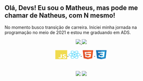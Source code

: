 ## Olá, Devs! Eu sou o Matheus, mas pode me chamar de Natheus, com N mesmo!

No momento busco transição de carreira. Iniciei minha jornada na programação no meio de 2021 e estou me graduando em ADS.
<div align="center">
  <a href="https://github.com/natheus">
  <img height="180em" src="https://github-readme-stats.vercel.app/api?username=natheus&show_icons=true&theme=buefy&include_all_commits=true&count_private=true"/>
  <img height="180em" src="https://github-readme-stats.vercel.app/api/top-langs/?username=natheus&layout=compact&langs_count=7&theme=buefy"/>
</div>
 
<div align="center" style="display: inline_block"><br>
  <img align="center" height="30" width="40" src="https://raw.githubusercontent.com/devicons/devicon/master/icons/javascript/javascript-plain.svg">
  <img align="center" height="30" width="40" src="https://raw.githubusercontent.com/devicons/devicon/master/icons/react/react-original.svg">
  <img align="center" height="30" width="40" src="https://raw.githubusercontent.com/devicons/devicon/master/icons/html5/html5-original.svg">
  <img align="center" height="30" width="40" src="https://raw.githubusercontent.com/devicons/devicon/master/icons/css3/css3-original.svg">
</div>

#
  
<div align="center">
<a href = "mailto:contato@natheusmunes@gmail.com"><img src="https://img.shields.io/badge/Gmail-D14836?style=for-the-badge&logo=gmail&logoColor=white" target="_blank"></a>
<a href="https://www.linkedin.com/in/natheus" target="_blank"><img src="https://img.shields.io/badge/-LinkedIn-%230077B5?style=for-the-badge&logo=linkedin&logoColor=white" target="_blank"></a>   
</div>
